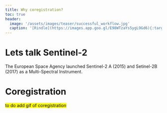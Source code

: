 ```yaml
---
title: Why coregistration?
toc: true
header:
  image: '/assets/images/teaser/successful_workflow.jpg'
  caption: '[Rindle](https://images.app.goo.gl/E98WTzaYs5ygL9Gd6){:target="_blank"}'
---
```



# Lets talk Sentinel-2 

The European Space Agency launched Sentinel-2 A (2015) and Setinel-2B (2017) as a Multi-Spectral Instrument.  

# Coregistration

<mark>to do add gif of coregistration</mark>